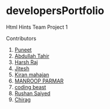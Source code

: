 # developersPortfolio

Html Hints Team Project 1
<p>Contributors</p>

1. <a href="https://www.instagram.com/puneet_dudi/">Puneet</a>
2. <a href="https://www.instagram.com/abdullah_tahir99/">Abdullah Tahir</a>
3. <a href="https://www.instagram.com/harshh._.7/">Harsh Raj</a>
4. <a href="https://www.instagram.com/gadage_jitesh/">Jitesh</a>
5. <a href="https://www.instagram.com/k_i_r_an_248/">Kiran mahajan</a>
6. <a href="https://www.instagram.com/the.manroop.parmar/">MANROOP PARMAR</a>
7. <a href="https://www.instagram.com/coding.beast/">coding beast
   </a>
8. <a href="https://www.instagram.com/xx.rushan_saiyed.xx/">Rushan Saiyed
   </a>
9. <a href="https://www.instagram.com/chirag_1503/">Chirag
</a>
